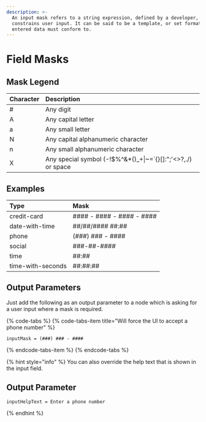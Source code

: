 ```yaml
---
description: >-
  An input mask refers to a string expression, defined by a developer, that
  constrains user input. It can be said to be a template, or set format that
  entered data must conform to.
---
```


# Field Masks

## Mask Legend

| Character | Description |
| :--- | :--- |
| \# | Any digit |
| A | Any capital letter |
| a | Any small letter |
| N | Any capital alphanumeric character |
| n | Any small alphanumeric character |
| X | Any special symbol \(-!$%^&\*\(\)\_+\|~=\`{}\[\]:";'&lt;&gt;?,./\) or space |

## Examples

| Type | Mask |
| :--- | :--- |
| credit-card | \#\#\#\# - \#\#\#\# - \#\#\#\# - \#\#\#\# |
| date-with-time | \#\#/\#\#/\#\#\#\# \#\#:\#\# |
| phone | \(\#\#\#\) \#\#\# - \#\#\#\# |
| social | \#\#\#-\#\#-\#\#\#\# |
| time | \#\#:\#\# |
| time-with-seconds | \#\#:\#\#:\#\# |

## Output Parameters

Just add the following as an output parameter to a node which is asking for a user input where a mask is required.

{% code-tabs %}
{% code-tabs-item title="Will force the UI to accept a phone number" %}
```text
inputMask = (###) ### - ####
```
{% endcode-tabs-item %}
{% endcode-tabs %}

{% hint style="info" %}
You can also override the help text that is shown in the input field. 

## Output Parameter

```text
inputHelpText = Enter a phone number
```
{% endhint %}

